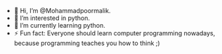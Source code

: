 - 👋 Hi, I’m @Mohammadpoormalik.
- 👀 I’m interested in python.
- 🌱 I’m currently learning python.
- ⚡ Fun fact: Everyone should learn computer programming nowadays, because programming teaches you how to think ;) 

<!---
Mohammadpoormalik/Mohammadpoormalik is a ✨ special ✨ repository because its `README.md` (this file) appears on your GitHub profile.
You can click the Preview link to take a look at your changes.
--->

